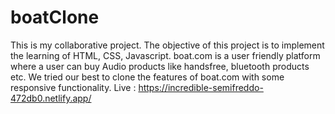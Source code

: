 # boatClone
This is my collaborative project. The objective of this project is to implement the learning of HTML, CSS, Javascript. boat.com is a user friendly platform where a user can buy Audio products like handsfree, bluetooth products etc.  We tried our best to clone the features of boat.com with some responsive functionality.
Live : https://incredible-semifreddo-472db0.netlify.app/
